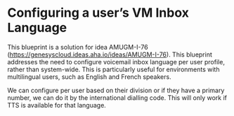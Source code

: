# Configuring a user’s VM Inbox Language

This blueprint is a solution for idea AMUGM-I-76 (https://genesyscloud.ideas.aha.io/ideas/AMUGM-I-76). This blueprint addresses the need to configure voicemail inbox language per user profile, rather than system-wide. This is particularly useful for environments with multilingual users, such as English and French speakers.

We can configure per user based on their division or if they have a primary number, we can do it by the international dialling code. This will only work if TTS is available for that language.